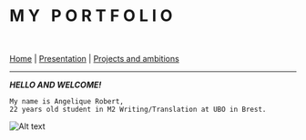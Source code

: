 **M Y &nbsp; P O R T F O L I O**
================================================

&nbsp;

[Home](./en/index.md) | [Presentation](./en/présentation.md) | [Projects and ambitions](./en/ambitions.md)

---------------------------------

_**HELLO AND WELCOME!**_
~~~~
My name is Angelique Robert,
22 years old student in M2 Writing/Translation at UBO in Brest.
~~~~

![Alt text](https://www.brest-life.fr/fileadmin/BrestLife.fr/Logos_fiches_contacts/logo_UBO.jpg)
